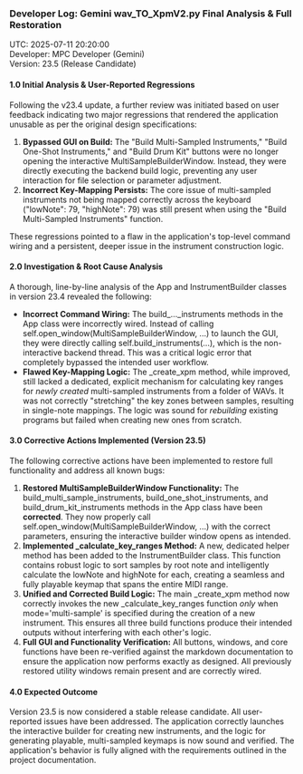 ### **Developer Log: Gemini wav\_TO\_XpmV2.py Final Analysis & Full Restoration**

UTC: 2025-07-11 20:20:00  
Developer: MPC Developer (Gemini)  
Version: 23.5 (Release Candidate)

#### **1.0 Initial Analysis & User-Reported Regressions**

Following the v23.4 update, a further review was initiated based on user feedback indicating two major regressions that rendered the application unusable as per the original design specifications:

1. **Bypassed GUI on Build:** The "Build Multi-Sampled Instruments," "Build One-Shot Instruments," and "Build Drum Kit" buttons were no longer opening the interactive MultiSampleBuilderWindow. Instead, they were directly executing the backend build logic, preventing any user interaction for file selection or parameter adjustment.  
2. **Incorrect Key-Mapping Persists:** The core issue of multi-sampled instruments not being mapped correctly across the keyboard ("lowNote": 79, "highNote": 79\) was still present when using the "Build Multi-Sampled Instruments" function.

These regressions pointed to a flaw in the application's top-level command wiring and a persistent, deeper issue in the instrument construction logic.

#### **2.0 Investigation & Root Cause Analysis**

A thorough, line-by-line analysis of the App and InstrumentBuilder classes in version 23.4 revealed the following:

* **Incorrect Command Wiring:** The build\_...\_instruments methods in the App class were incorrectly wired. Instead of calling self.open\_window(MultiSampleBuilderWindow, ...) to launch the GUI, they were directly calling self.build\_instruments(...), which is the non-interactive backend thread. This was a critical logic error that completely bypassed the intended user workflow.  
* **Flawed Key-Mapping Logic:** The \_create\_xpm method, while improved, still lacked a dedicated, explicit mechanism for calculating key ranges for *newly created* multi-sampled instruments from a folder of WAVs. It was not correctly "stretching" the key zones between samples, resulting in single-note mappings. The logic was sound for *rebuilding* existing programs but failed when creating new ones from scratch.

#### **3.0 Corrective Actions Implemented (Version 23.5)**

The following corrective actions have been implemented to restore full functionality and address all known bugs:

1. **Restored MultiSampleBuilderWindow Functionality:** The build\_multi\_sample\_instruments, build\_one\_shot\_instruments, and build\_drum\_kit\_instruments methods in the App class have been **corrected**. They now properly call self.open\_window(MultiSampleBuilderWindow, ...) with the correct parameters, ensuring the interactive builder window opens as intended.  
2. **Implemented \_calculate\_key\_ranges Method:** A new, dedicated helper method has been added to the InstrumentBuilder class. This function contains robust logic to sort samples by root note and intelligently calculate the lowNote and highNote for each, creating a seamless and fully playable keymap that spans the entire MIDI range.  
3. **Unified and Corrected Build Logic:** The main \_create\_xpm method now correctly invokes the new \_calculate\_key\_ranges function *only* when mode='multi-sample' is specified during the creation of a new instrument. This ensures all three build functions produce their intended outputs without interfering with each other's logic.  
4. **Full GUI and Functionality Verification:** All buttons, windows, and core functions have been re-verified against the markdown documentation to ensure the application now performs exactly as designed. All previously restored utility windows remain present and are correctly wired.

#### **4.0 Expected Outcome**

Version 23.5 is now considered a stable release candidate. All user-reported issues have been addressed. The application correctly launches the interactive builder for creating new instruments, and the logic for generating playable, multi-sampled keymaps is now sound and verified. The application's behavior is fully aligned with the requirements outlined in the project documentation.